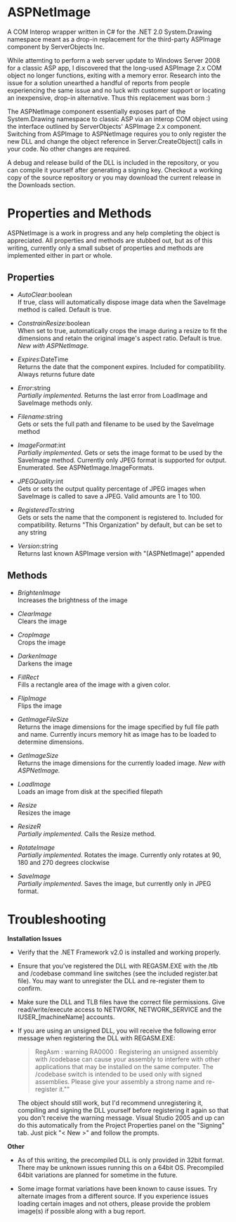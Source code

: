 # ASPNetImage

A COM Interop wrapper written in C# for the .NET 2.0 System.Drawing namespace meant as a drop-in replacement for the third-party ASPImage component by ServerObjects Inc.

While attemting to perform a web server update to Windows Server 2008 for a classic ASP app, I discovered that the long-used ASPImage 2.x COM object no longer functions, exiting with a memory error.  Research into the issue for a solution unearthed a handful of reports from people experiencing the same issue and no luck with customer support or locating an inexpensive, drop-in alternative.  Thus this replacement was born :)

The ASPNetImage component essentially exposes part of the System.Drawing namespace to classic ASP via an interop COM object using the interface outlined by ServerObjects' ASPImage 2.x component.  Switching from ASPImage to ASPNetImage requires you to only register the new DLL and change the object reference in Server.CreateObject() calls in your code.  No other changes are required.

A debug and release build of the DLL is included in the repository, or you can compile it yourself after generating a signing key.  Checkout a working copy of the source repository or you may download the current release in the Downloads section.


# Properties and Methods
ASPNetImage is a work in progress and any help completing the object is appreciated. All properties and methods are stubbed out, but as of this writing, currently only a small subset of properties and methods are implemented either in part or whole.


## Properties

   * *AutoClear*:boolean<br />If true, class will automatically dispose image data when the SaveImage method is called.  Default is true.

   * *ConstrainResize*:boolean<br />When set to true, automatically crops the image during a resize to fit the dimensions and retain the original image's aspect ratio.  Default is true. _New with ASPNetImage._

   * *Expires*:DateTime<br />Returns the date that the component expires. Included for compatibility. Always returns future date

   * *Error*:string<br />_Partially implemented._ Returns the last error from LoadImage and SaveImage methods only.

   * *Filename*:string<br />Gets or sets the full path and filename to be used by the SaveImage method

   * *ImageFormat*:int<br />_Partially implemented._ Gets or sets the image format to be used by the SaveImage method.  Currently only JPEG format is supported for output.  Enumerated.  See ASPNetImage.ImageFormats.

   * *JPEGQuality*:int<br />Gets or sets the output quality percentage of JPEG images when SaveImage is called to save a JPEG. Valid amounts are 1 to 100.

   * *RegisteredTo*:string<br />Gets or sets the name that the component is registered to.  Included for compatibility. Returns "This Organization" by default, but can be set to any string

   * *Version*:string<br />Returns last known ASPImage version with "(ASPNetImage)" appended


## Methods

  * *BrightenImage*<br />Increases the brightness of the image

  * *ClearImage*<br />Clears the image

  * *CropImage*<br />Crops the image

  * *DarkenImage*<br />Darkens the image

  * *FillRect*<br />Fills a rectangle area of the image with a given color.

  * *FlipImage*<br />Flips the image

  * *GetImageFileSize*<br />Returns the image dimensions for the image specified by full file path and name. Currently incurs memory hit as image has to be loaded to determine dimensions.

  * *GetImageSize*<br />Returns the image dimensions for the currently loaded image. _New with ASPNetImage._

  * *LoadImage*<br />Loads an image from disk at the specified filepath

  * *Resize*<br />Resizes the image

  * *ResizeR*<br />_Partially implemented._ Calls the Resize method.

  * *RotateImage*<br />_Partially implemented._ Rotates the image.  Currently only rotates at 90, 180 and 270 degrees clockwise

  * *SaveImage*<br />_Partially implemented._ Saves the image, but currently only in JPEG format.


# Troubleshooting

**Installation Issues**

* Verify that the .NET Framework v2.0 is installed and working properly.

* Ensure that you've registered the DLL with REGASM.EXE with the /tlb and /codebase command line switches (see the included register.bat file).  You may want to unregister the DLL and re-register them to confirm.

* Make sure the DLL and TLB files have the correct file permissions.  Give read/write/execute access to NETWORK, NETWORK_SERVICE and the IUSER_[machineName] accounts.

* If you are using an unsigned DLL, you will receive the following error message when registering the DLL with REGASM.EXE:

  > RegAsm : warning RA0000 : Registering an unsigned assembly with /codebase can cause your assembly to interfere with other applications that may be installed on the same computer. The /codebase switch is intended to be used only with signed assemblies. Please give your assembly a strong name and re-register it.""

  The object should still work, but I'd recommend unregistering it, compiling and signing the DLL yourself before registering it again so that you don't receive the warning message. Visual Studio 2005 and up can do this automatically from the Project Properties panel on the "Signing" tab. Just pick "< New >" and follow the prompts.

**Other**

* As of this writing, the precompiled DLL is only provided in 32bit format. There may be unknown issues running this on a 64bit OS.  Precompiled 64bit variations are planned for sometime in the future.

* Some image format variations have been known to cause issues. Try alternate images from a different source.  If you experience issues loading certain images and not others, please provide the problem image(s) if possible along with a bug report.
